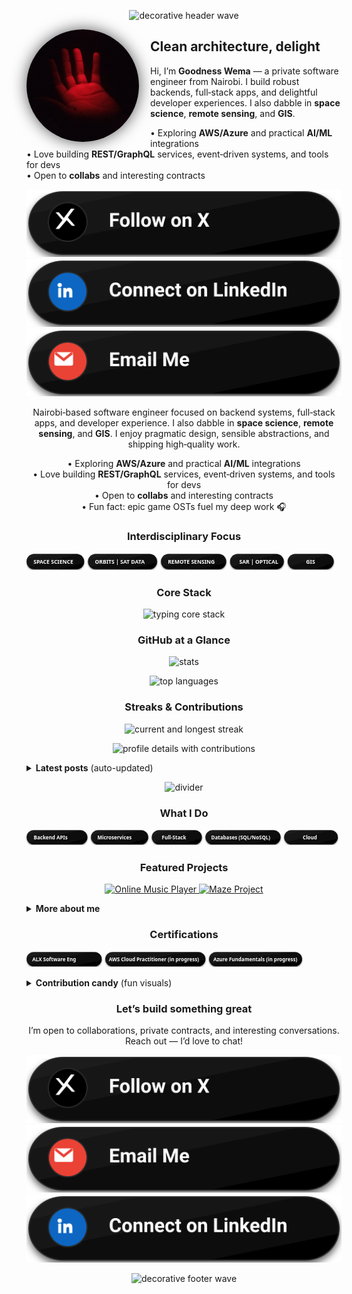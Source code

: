 <!-- ========================================================= -->
<!-- Decorative Header -->
<!-- ========================================================= -->
<p align="center">
  <img src="https://capsule-render.vercel.app/api?type=waving&color=0:000000,100:000000&height=140&section=header&text=Goodness%20Wema&fontColor=ffffff&fontSize=42&fontAlignY=35" alt="decorative header wave"/>
</p>

<!-- Intro with avatar + bio, no table borders -->
<p>
  <img src="./brand.png" width="180" align="left" alt="Avatar"
       style="border-radius:50%; box-shadow:0 0 24px rgba(0,0,0,0.65); margin-right:18px;"/>
</p>

<h2>Clean architecture, delight</h2>
<p>
  Hi, I’m <b>Goodness Wema</b> — a private software engineer from Nairobi. I build robust backends,
  full‑stack apps, and delightful developer experiences. I also dabble in <b>space science</b>,
  <b>remote sensing</b>, and <b>GIS</b>.
</p>
<p>
  • Exploring <b>AWS/Azure</b> and practical <b>AI/ML</b> integrations<br/>
  • Love building <b>REST/GraphQL</b> services, event‑driven systems, and tools for devs<br/>
  • Open to <b>collabs</b> and interesting contracts
</p>

<!-- Social & Contact Buttons (external SVGs with hover, no sweeps) -->
<p>
  <a href="https://x.com/WemaGoodness" title="Follow on X">
    <img src="./button-x.svg" alt="Follow on X"/>
  </a>
  <a href="https://www.linkedin.com/in/wema-goodness/" title="Connect on LinkedIn">
    <img src="./button-linkedin.svg" alt="Connect on LinkedIn"/>
  </a>
  <a href="mailto:goodnesswemaa@gmail.com" title="Email Me">
    <img src="./button-email.svg" alt="Email Me"/>
  </a>
</p>

<!-- Short Bio -->
<p align="center">
  Nairobi‑based software engineer focused on backend systems, full‑stack apps, and developer experience. I also dabble in <b>space science</b>, <b>remote sensing</b>, and <b>GIS</b>. I enjoy pragmatic design, sensible abstractions, and shipping high‑quality work.
</p>

<!-- Quick Highlights -->
<p align="center">
  • Exploring <b>AWS/Azure</b> and practical <b>AI/ML</b> integrations<br/>
  • Love building <b>REST/GraphQL</b> services, event‑driven systems, and tools for devs<br/>
  • Open to <b>collabs</b> and interesting contracts<br/>
  • Fun fact: epic game OSTs fuel my deep work 🎧
</p>

<!-- Interdisciplinary Focus (animated, oval pills) -->
<h3 align="center">Interdisciplinary Focus</h3>
<p align="center">
  <svg width="820" height="44" viewBox="0 0 820 44" xmlns="http://www.w3.org/2000/svg">
    <defs>
      <linearGradient id="pillGrad" x1="0%" y1="0%" x2="100%" y2="100%">
        <stop offset="0%" stop-color="#1f1f1f"/>
        <stop offset="100%" stop-color="#000000"/>
      </linearGradient>
      <filter id="pillShadow" x="-50%" y="-50%" width="200%" height="200%">
        <feDropShadow dx="0" dy="2" stdDeviation="2" flood-color="#000" flood-opacity="0.6"/>
      </filter>
      <style>
        .pill { filter:url(#pillShadow); }
        text { font: 600 14px 'Segoe UI', Roboto, Helvetica, Arial; fill:#fff; }
      </style>
    </defs>
    <g transform="translate(0,2)">
      <g class="pill" transform="translate(0,0)"><rect x="0" y="0" rx="20" ry="20" width="150" height="40" fill="url(#pillGrad)"/><text x="18" y="26">SPACE SCIENCE</text></g>
      <g class="pill" transform="translate(160,0)"><rect x="0" y="0" rx="20" ry="20" width="180" height="40" fill="url(#pillGrad)"/><text x="18" y="26">ORBITS | SAT DATA</text></g>
      <g class="pill" transform="translate(350,0)"><rect x="0" y="0" rx="20" ry="20" width="170" height="40" fill="url(#pillGrad)"/><text x="18" y="26">REMOTE SENSING</text></g>
      <g class="pill" transform="translate(530,0)"><rect x="0" y="0" rx="20" ry="20" width="140" height="40" fill="url(#pillGrad)"/><text x="24" y="26">SAR | OPTICAL</text></g>
      <g class="pill" transform="translate(680,0)"><rect x="0" y="0" rx="20" ry="20" width="120" height="40" fill="url(#pillGrad)"/><text x="48" y="26">GIS</text></g>
    </g>
  </svg>
</p>

<!-- --------------------------------------------------------- -->
<!-- Toolbox / Tech -->
<!-- --------------------------------------------------------- -->
<h3 align="center">Core Stack</h3>
<p align="center">
  <img src="https://readme-typing-svg.demolab.com?font=Fira+Code&weight=600&size=20&duration=2000&pause=300&color=FFFFFF&center=true&vCenter=true&width=900&lines=Python;TypeScript;JavaScript;Node.js;React+Native;Docker;MongoDB%2FMongoose;SQL%3A+PostgreSQL%2FMySQL;Ubuntu+%28Linux%29" alt="typing core stack" />
</p>


<!-- --------------------------------------------------------- -->
<!-- Visual Metrics (Animated/Dynamic) -->
<!-- --------------------------------------------------------- -->
<h3 align="center">GitHub at a Glance</h3>
<p align="center">
  <img src="https://github-readme-stats.vercel.app/api?username=WemaGoodness&show_icons=true&theme=dark&hide_border=true&bg_color=000000&title_color=ffffff&text_color=cccccc&icon_color=ffffff" alt="stats" />
</p>
<p align="center">
  <img src="https://github-readme-stats.vercel.app/api/top-langs/?username=WemaGoodness&layout=compact&theme=dark&hide_border=true&bg_color=000000&title_color=ffffff&text_color=cccccc" alt="top languages" />
</p>


<!-- Dynamic Streak & Contributions -->
<h3 align="center">Streaks & Contributions</h3>
<p align="center">
  <img src="https://streak-stats.demolab.com?user=WemaGoodness&theme=dark&hide_border=true&background=000000" alt="current and longest streak" />
</p>
<p align="center">
  <img src="https://github-profile-summary-cards.vercel.app/api/cards/profile-details?username=WemaGoodness&theme=github_dark" alt="profile details with contributions" />
</p>


<!-- Latest Posts -->
<details>
  <summary><b>Latest posts</b> (auto-updated)</summary>
  <br/>
  <p>
    <a href="https://dev.to/wemagoodness" target="_blank"><img src="https://img.shields.io/badge/dev.to-Articles-0A0A0A?style=for-the-badge&logo=dev.to" alt="dev.to"/></a>
    <a href="https://medium.com/@goodnesswemaa" target="_blank"><img src="https://img.shields.io/badge/Medium-Articles-12100E?style=for-the-badge&logo=medium" alt="Medium"/></a>
  </p>
  <sub>Tip: set up an action like <code>blog-post-workflow</code> to auto-populate recent posts here.</sub>
</details>

<!-- Separator -->
<p align="center">
  <img src="https://capsule-render.vercel.app/api?type=rect&color=0:000000,100:000000&height=2&section=footer" alt="divider"/>
</p>

<!-- --------------------------------------------------------- -->
<!-- What I Do / Services -->
<!-- --------------------------------------------------------- -->
<h3 align="center">What I Do</h3>
<p align="center">
  <svg width="880" height="44" viewBox="0 0 880 44" xmlns="http://www.w3.org/2000/svg">
    <defs>
      <linearGradient id="svcgrad" x1="0%" y1="0%" x2="100%" y2="100%">
        <stop offset="0%" stop-color="#1f1f1f"/>
        <stop offset="100%" stop-color="#000000"/>
      </linearGradient>
      <filter id="svcShadow" x="-50%" y="-50%" width="200%" height="200%">
        <feDropShadow dx="0" dy="2" stdDeviation="2" flood-color="#000" flood-opacity="0.6"/>
      </filter>
      <style> text{font:600 14px 'Segoe UI', Roboto, Helvetica, Arial; fill:#fff;} </style>
    </defs>
    <g transform="translate(0,2)">
      <g filter="url(#svcShadow)" transform="translate(0,0)"><rect x="0" y="0" rx="20" ry="20" width="170" height="40" fill="url(#svcgrad)"/><text x="20" y="26">Backend APIs</text></g>
      <g filter="url(#svcShadow)" transform="translate(180,0)"><rect x="0" y="0" rx="20" ry="20" width="160" height="40" fill="url(#svcgrad)"/><text x="18" y="26">Microservices</text></g>
      <g filter="url(#svcShadow)" transform="translate(350,0)"><rect x="0" y="0" rx="20" ry="20" width="140" height="40" fill="url(#svcgrad)"/><text x="28" y="26">Full‑Stack</text></g>
      <g filter="url(#svcShadow)" transform="translate(500,0)"><rect x="0" y="0" rx="20" ry="20" width="210" height="40" fill="url(#svcgrad)"/><text x="16" y="26">Databases (SQL/NoSQL)</text></g>
      <g filter="url(#svcShadow)" transform="translate(720,0)"><rect x="0" y="0" rx="20" ry="20" width="150" height="40" fill="url(#svcgrad)"/><text x="52" y="26">Cloud</text></g>
    </g>
  </svg>
</p>

<!-- Featured Projects (Pinned) -->
<h3 align="center">Featured Projects</h3>
<p align="center">
  <a href="https://github.com/WemaGoodness/Online-Music-Player">
    <img src="https://github-readme-stats.vercel.app/api/pin/?username=WemaGoodness&repo=Online-Music-Player&theme=radical&hide_border=true" alt="Online Music Player" />
  </a>
  <a href="https://github.com/WemaGoodness/Maze_Project">
    <img src="https://github-readme-stats.vercel.app/api/pin/?username=WemaGoodness&repo=Maze_Project&theme=radical&hide_border=true" alt="Maze Project" />
  </a>
</p>

<!-- More details -->
<details>
  <summary><b>More about me</b></summary>
  <br/>
  <ul>
    <li>Languages: TypeScript, JavaScript, Python, C/C++, C#</li>
    <li>Frameworks: Node.js, Express, React, FastAPI</li>
    <li>Data: MySQL, PostgreSQL, Redis, Prisma/ORMs</li>
    <li>Infra: Docker, GitHub Actions, Vercel, basic AWS/Azure</li>
    <li>Interests: game mechanics, procedural gen, graphics experiments</li>
  </ul>
</details>

<!-- Certifications -->
<h3 align="center">Certifications</h3>
<p align="center">
  <svg width="880" height="44" viewBox="0 0 880 44" xmlns="http://www.w3.org/2000/svg">
    <defs>
      <linearGradient id="certgrad" x1="0%" y1="0%" x2="100%" y2="100%">
        <stop offset="0%" stop-color="#1f1f1f"/>
        <stop offset="100%" stop-color="#000000"/>
      </linearGradient>
      <filter id="certShadow" x="-50%" y="-50%" width="200%" height="200%">
        <feDropShadow dx="0" dy="2" stdDeviation="2" flood-color="#000" flood-opacity="0.6"/>
      </filter>
      <style> text{font:600 14px 'Segoe UI', Roboto, Helvetica, Arial; fill:#fff;} </style>
    </defs>
    <g transform="translate(0,2)">
      <g filter="url(#certShadow)" transform="translate(0,0)"><rect x="0" y="0" rx="20" ry="20" width="210" height="40" fill="url(#certgrad)"/><text x="16" y="26">ALX Software Eng</text></g>
      <g filter="url(#certShadow)" transform="translate(220,0)"><rect x="0" y="0" rx="20" ry="20" width="280" height="40" fill="url(#certgrad)"/><text x="10" y="26">AWS Cloud Practitioner (in progress)</text></g>
      <g filter="url(#certShadow)" transform="translate(510,0)"><rect x="0" y="0" rx="20" ry="20" width="260" height="40" fill="url(#certgrad)"/><text x="12" y="26">Azure Fundamentals (in progress)</text></g>
    </g>
  </svg>
</p>

<!-- --------------------------------------------------------- -->
<!-- Contribution Candy (optional) -->
<!-- --------------------------------------------------------- -->
<details>
  <summary><b>Contribution candy</b> (fun visuals)</summary>
  <br/>
  <p>
    <em>Note: Some visuals depend on external generators and may need setup in your profile repo.</em>
  </p>
  <p>
    <img src="https://raw.githubusercontent.com/Platane/snk/output/github-contribution-grid-snake.svg" alt="contribution snake"/>
  </p>
</details>

<!-- --------------------------------------------------------- -->
<!-- Call to Action -->
<!-- --------------------------------------------------------- -->
<h3 align="center">Let’s build something great</h3>
<p align="center">
  I’m open to collaborations, private contracts, and interesting conversations. Reach out — I’d love to chat!
</p>
<p align="center">
  <a href="https://x.com/WemaGoodness" title="DM on X"><img src="./button-x.svg" alt="DM on X"/></a>
  <a href="mailto:goodnesswemaa@gmail.com" title="Email"><img src="./button-email.svg" alt="Email"/></a>
  <a href="https://www.linkedin.com/in/wema-goodness/" title="LinkedIn"><img src="./button-linkedin.svg" alt="LinkedIn"/></a>
</p>

<!-- Decorative Footer -->
<p align="center">
  <img src="https://capsule-render.vercel.app/api?type=waving&color=0:000000,100:000000&height=140&section=footer" alt="decorative footer wave"/>
</p>
